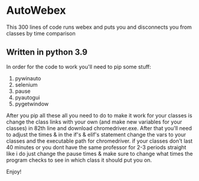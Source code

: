 # AutoWebex
This 300 lines of code runs webex and puts you and disconnects you from classes by time comparison

Written in python 3.9
------------------------
In order for the code to work you'll need to pip some stuff:
1. pywinauto
2. selenium
3. pause
4. pyautogui
5. pygetwindow

After you pip all these all you need to do to make it work for your classes is change the class links with your own (and make new variables for your classes) in 82th line and download chromedriver.exe. After that you'll need to adjust the times & in the if's & elif's statement change the vars to your classes and the executable path for chromedriver. if your classes don't last 40 minutes or you dont have the same professor for 2-3 periods straight like i do just change the pause times & make sure to change what times the program checks to see in which class it should put you on.


Enjoy!
